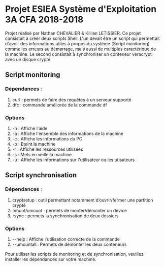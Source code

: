 # Projet ESIEA Système d'Exploitation 3A CFA 2018-2018
Projet réalisé par Nathan CHEVALIER & Killian LETISSIER.
Ce projet consistait à créer deux scripts Shell. L'un devait être un script qui permettait d'avoir des informations utiles à propos du système (Script monitoring) comme les erreurs au démarrage, mais aussi de multiples caractérique de la machine. Le second consistait à synchroniser un conteneur veracrypt avec un disque crypté.

## Script monitoring
### Dépendances : 
1. curl : permets de faire des requêtes à un serveur supporté
1. dfc : commande améliorée de la commande df

### Options
1. -h : Affiche l'aide
1. -a : Affiche l'ensemble des informations de la machine
1. -c : Affiche les informations du PC
1. -p : Eteint la machine
1. -r : Affiche les ressources utilisées
1. -s : Mets en veille la machine
1. -u : Affiche les informations sur l'utilisateur ou les utisateurs


## Script synchronisation
### Dépendances : 
1. cryptsetup : outil permettant notamment d’ouvrir/fermer une partition crypté 
1. mount/umount : permets de monter/démonter un device
1. rsync : permets la synchronisation de deux dossiers

### Options
1. --help : Affiche l'utilisation correcte de la commande
1. --umountall : Permets de démonter les deux conteneurs

Pour utiliser les scripts de monitoring et de synchronisation, veuillez installer les dépendances sur votre machine.
